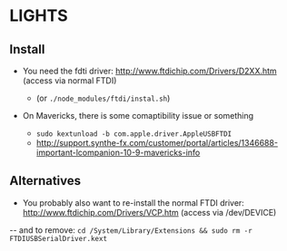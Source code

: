 # LIGHTS

## Install

- You need the fdti driver: http://www.ftdichip.com/Drivers/D2XX.htm (access via normal FTDI)
  - (or `./node_modules/ftdi/instal.sh`)

- On Mavericks, there is some comaptibility issue or something 
  - `sudo kextunload -b com.apple.driver.AppleUSBFTDI`
  - http://support.synthe-fx.com/customer/portal/articles/1346688-important-lcompanion-10-9-mavericks-info

## Alternatives
- You probably also want to re-install the normal FTDI driver: http://www.ftdichip.com/Drivers/VCP.htm (access via /dev/DEVICE)

-- and to remove:
`cd /System/Library/Extensions && sudo rm -r FTDIUSBSerialDriver.kext`
